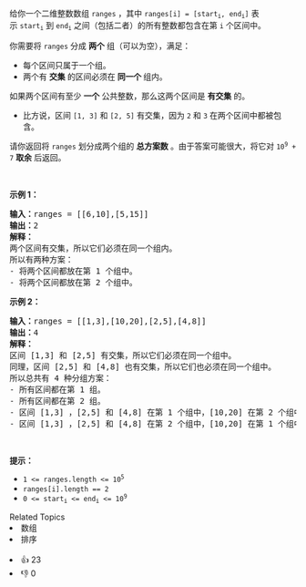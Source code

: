 <p>给你一个二维整数数组&nbsp;<code>ranges</code>&nbsp;，其中&nbsp;<code>ranges[i] = [start<sub>i</sub>, end<sub>i</sub>]</code>&nbsp;表示&nbsp;<code>start<sub>i</sub></code>&nbsp;到&nbsp;<code>end<sub>i</sub></code>&nbsp;之间（包括二者）的所有整数都包含在第&nbsp;<code>i</code>&nbsp;个区间中。</p>

<p>你需要将&nbsp;<code>ranges</code>&nbsp;分成 <strong>两个</strong>&nbsp;组（可以为空），满足：</p>

<ul> 
 <li>每个区间只属于一个组。</li> 
 <li>两个有 <strong>交集</strong>&nbsp;的区间必须在 <strong>同一个&nbsp;</strong>组内。</li> 
</ul>

<p>如果两个区间有至少 <strong>一个</strong>&nbsp;公共整数，那么这两个区间是 <b>有交集</b>&nbsp;的。</p>

<ul> 
 <li>比方说，区间&nbsp;<code>[1, 3]</code> 和&nbsp;<code>[2, 5]</code>&nbsp;有交集，因为&nbsp;<code>2</code>&nbsp;和&nbsp;<code>3</code>&nbsp;在两个区间中都被包含。</li> 
</ul>

<p>请你返回将 <code>ranges</code>&nbsp;划分成两个组的 <strong>总方案数</strong>&nbsp;。由于答案可能很大，将它对&nbsp;<code>10<sup>9</sup> + 7</code>&nbsp;<strong>取余</strong>&nbsp;后返回。</p>

<p>&nbsp;</p>

<p><strong>示例 1：</strong></p>

<pre><b>输入：</b>ranges = [[6,10],[5,15]]
<b>输出：</b>2
<b>解释：</b>
两个区间有交集，所以它们必须在同一个组内。
所以有两种方案：
- 将两个区间都放在第 1 个组中。
- 将两个区间都放在第 2 个组中。
</pre>

<p><strong>示例 2：</strong></p>

<pre><b>输入：</b>ranges = [[1,3],[10,20],[2,5],[4,8]]
<b>输出：</b>4
<b>解释：</b>
区间 [1,3] 和 [2,5] 有交集，所以它们必须在同一个组中。
同理，区间 [2,5] 和 [4,8] 也有交集，所以它们也必须在同一个组中。
所以总共有 4 种分组方案：
- 所有区间都在第 1 组。
- 所有区间都在第 2 组。
- 区间 [1,3] ，[2,5] 和 [4,8] 在第 1 个组中，[10,20] 在第 2 个组中。
- 区间 [1,3] ，[2,5] 和 [4,8] 在第 2 个组中，[10,20] 在第 1 个组中。
</pre>

<p>&nbsp;</p>

<p><strong>提示：</strong></p>

<ul> 
 <li><code>1 &lt;= ranges.length &lt;= 10<sup>5</sup></code></li> 
 <li><code>ranges[i].length == 2</code></li> 
 <li><code>0 &lt;= start<sub>i</sub> &lt;= end<sub>i</sub> &lt;= 10<sup>9</sup></code></li> 
</ul>

<div><div>Related Topics</div><div><li>数组</li><li>排序</li></div></div><br><div><li>👍 23</li><li>👎 0</li></div>